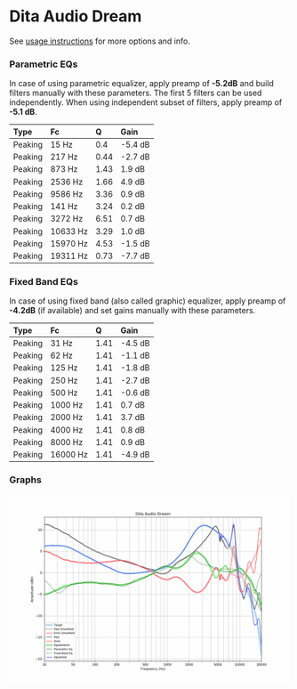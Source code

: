 # Dita Audio Dream
See [usage instructions](https://github.com/jaakkopasanen/AutoEq#usage) for more options and info.

### Parametric EQs
In case of using parametric equalizer, apply preamp of **-5.2dB** and build filters manually
with these parameters. The first 5 filters can be used independently.
When using independent subset of filters, apply preamp of **-5.1 dB**.

| Type    | Fc       |    Q | Gain    |
|:--------|:---------|:-----|:--------|
| Peaking | 15 Hz    | 0.4  | -5.4 dB |
| Peaking | 217 Hz   | 0.44 | -2.7 dB |
| Peaking | 873 Hz   | 1.43 | 1.9 dB  |
| Peaking | 2536 Hz  | 1.66 | 4.9 dB  |
| Peaking | 9586 Hz  | 3.36 | 0.9 dB  |
| Peaking | 141 Hz   | 3.24 | 0.2 dB  |
| Peaking | 3272 Hz  | 6.51 | 0.7 dB  |
| Peaking | 10633 Hz | 3.29 | 1.0 dB  |
| Peaking | 15970 Hz | 4.53 | -1.5 dB |
| Peaking | 19311 Hz | 0.73 | -7.7 dB |

### Fixed Band EQs
In case of using fixed band (also called graphic) equalizer, apply preamp of **-4.2dB**
(if available) and set gains manually with these parameters.

| Type    | Fc       |    Q | Gain    |
|:--------|:---------|:-----|:--------|
| Peaking | 31 Hz    | 1.41 | -4.5 dB |
| Peaking | 62 Hz    | 1.41 | -1.1 dB |
| Peaking | 125 Hz   | 1.41 | -1.8 dB |
| Peaking | 250 Hz   | 1.41 | -2.7 dB |
| Peaking | 500 Hz   | 1.41 | -0.6 dB |
| Peaking | 1000 Hz  | 1.41 | 0.7 dB  |
| Peaking | 2000 Hz  | 1.41 | 3.7 dB  |
| Peaking | 4000 Hz  | 1.41 | 0.8 dB  |
| Peaking | 8000 Hz  | 1.41 | 0.9 dB  |
| Peaking | 16000 Hz | 1.41 | -4.9 dB |

### Graphs
![](./Dita%20Audio%20Dream.png)